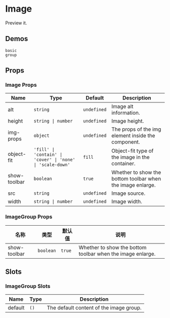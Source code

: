 # Image

Preview it.

## Demos

```demo
basic
group
```

## Props

### Image Props

| Name         | Type               | Default     | Description |
| ------------ | ------------------ | ----------- | ----------- |
| alt | `string` | `undefined` | Image alt information. |
| height | `string \| number` | `undefined` | Image height. |
| img-props | `object` | `undefined` | The props of the img element inside the component. |
| object-fit | `'fill' \| 'contain' \| 'cover' \| 'none' \| 'scale-down'` | `fill` | Object-fit type of the image in the container. |
| show-toolbar | `boolean`          | `true`      |  Whether to show the bottom toolbar when the image enlarge.           |
| src          | `string`           | `undefined` |  Image source.           |
| width        | `string \| number` | `undefined` |  Image width.           |



### ImageGroup Props

| 名称         | 类型      | 默认值 | 说明 |
| ------------ | --------- | ------ | ---- |
| show-toolbar | `boolean` | `true` | Whether to show the bottom toolbar when the image enlarge.     |

## Slots

### ImageGroup Slots

| Name    | Type | Description |
| ------- | ---- | ----------- |
| default | `()` | The default content of the image group.            |

